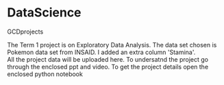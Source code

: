 # DataScience
GCDprojects


The Term 1 project is on Exploratory Data Analysis.
The data set chosen is Pokemon data set from INSAID. I added an extra column 'Stamina'.  
All the project data will be uploaded here.
To undersatnd the project go through the enclosed ppt and video.
To get the project details open the enclosed python notebook
